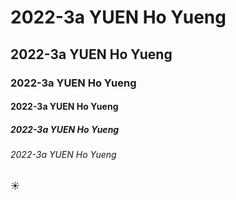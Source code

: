 # 2022-3a YUEN Ho Yueng
## 2022-3a YUEN Ho Yueng
### 2022-3a YUEN Ho Yueng
#### 2022-3a YUEN Ho Yueng
##### 2022-3a YUEN Ho Yueng
###### 2022-3a YUEN Ho Yueng

:sunny:

